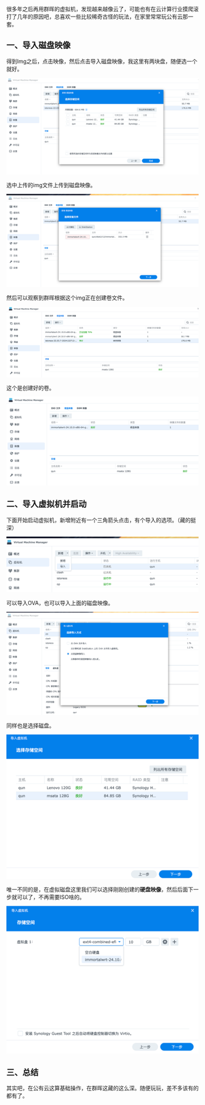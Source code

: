 

很多年之后再用群晖的虚拟机，发现越来越像云了，可能也有在云计算行业摸爬滚打了几年的原因吧，总喜欢一些比较稀奇古怪的玩法，在家里常常玩公有云那一套。

## 一、导入磁盘映像

得到Img之后，点击映像，然后点击导入磁盘映像，我这里有两块盘，随便选一个就好。

![image-20250322105417636.png](https://raw.githubusercontent.com/Xu-Hardy/picgo-imh/master/image-20250322105417636.png)

选中上传的img文件上传到磁盘映像。

![image-20250322110125732.png](https://raw.githubusercontent.com/Xu-Hardy/picgo-imh/master/image-20250322110125732.png)

然后可以观察到群晖根据这个img正在创建卷文件。

![image-20250322105500706.png](https://raw.githubusercontent.com/Xu-Hardy/picgo-imh/master/image-20250322105500706.png)

这个是创建好的卷。

![image-20250322105529539.png](https://raw.githubusercontent.com/Xu-Hardy/picgo-imh/master/image-20250322105529539.png)

## 二、导入虚拟机并启动

下面开始启动虚拟机，新增附近有一个三角箭头点击，有个导入的选项。（藏的挺深）

![image-20250322110401490.png](https://raw.githubusercontent.com/Xu-Hardy/picgo-imh/master/image-20250322110401490.png)

可以导入OVA，也可以导入上面的磁盘映像。

![image-20250322105605240.png](https://raw.githubusercontent.com/Xu-Hardy/picgo-imh/master/image-20250322105605240.png)

同样也是选择磁盘。

![image-20250322105627911.png](https://raw.githubusercontent.com/Xu-Hardy/picgo-imh/master/image-20250322105627911.png)

唯一不同的是，在虚拟磁盘这里我们可以选择刚刚创建的**硬盘映像**，然后后面下一步就可以了，不再需要ISO啥的。

![image-20250322105649130.png](https://raw.githubusercontent.com/Xu-Hardy/picgo-imh/master/image-20250322105649130.png)

## 三、总结

其实吧，在公有云这算基础操作，在群晖这藏的这么深。随便玩玩，差不多该有的都有了。
